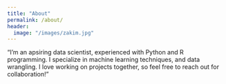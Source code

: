 ```yaml
---
title: "About"
permalink: /about/
header:
  image: "/images/zakim.jpg"
---
```


“I’m an apsiring data scientist, experienced with Python and R programming. I specialize in machine learning techniques, and data wrangling. I love working on projects together, so feel free to reach out for collaboration!”
